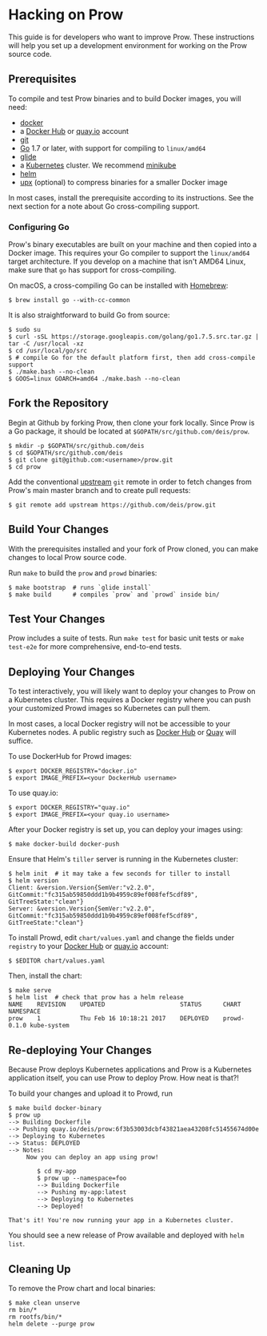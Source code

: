 # Hacking on Prow

This guide is for developers who want to improve Prow. These instructions will help you set up a
development environment for working on the Prow source code.

## Prerequisites

To compile and test Prow binaries and to build Docker images, you will need:

 - [docker][]
 - a [Docker Hub][] or [quay.io][quay] account
 - [git][]
 - [Go][] 1.7 or later, with support for compiling to `linux/amd64`
 - [glide][]
 - a [Kubernetes][] cluster. We recommend [minikube][]
 - [helm][]
 - [upx][] (optional) to compress binaries for a smaller Docker image

In most cases, install the prerequisite according to its instructions. See the next section
for a note about Go cross-compiling support.

### Configuring Go

Prow's binary executables are built on your machine and then copied into a Docker image. This
requires your Go compiler to support the `linux/amd64` target architecture. If you develop on a
machine that isn't AMD64 Linux, make sure that `go` has support for cross-compiling.

On macOS, a cross-compiling Go can be installed with [Homebrew][]:

```shell
$ brew install go --with-cc-common
```

It is also straightforward to build Go from source:

```shell
$ sudo su
$ curl -sSL https://storage.googleapis.com/golang/go1.7.5.src.tar.gz | tar -C /usr/local -xz
$ cd /usr/local/go/src
$ # compile Go for the default platform first, then add cross-compile support
$ ./make.bash --no-clean
$ GOOS=linux GOARCH=amd64 ./make.bash --no-clean
```

## Fork the Repository

Begin at Github by forking Prow, then clone your fork locally. Since Prow is a Go package, it
should be located at `$GOPATH/src/github.com/deis/prow`.

```shell
$ mkdir -p $GOPATH/src/github.com/deis
$ cd $GOPATH/src/github.com/deis
$ git clone git@github.com:<username>/prow.git
$ cd prow
```

Add the conventional [upstream][] `git` remote in order to fetch changes from Prow's main master
branch and to create pull requests:

```shell
$ git remote add upstream https://github.com/deis/prow.git
```

## Build Your Changes

With the prerequisites installed and your fork of Prow cloned, you can make changes to local Prow
source code.

Run `make` to build the `prow` and `prowd` binaries:

```shell
$ make bootstrap  # runs `glide install`
$ make build      # compiles `prow` and `prowd` inside bin/
```

## Test Your Changes

Prow includes a suite of tests. Run `make test` for basic unit tests or `make test-e2e` for more
comprehensive, end-to-end tests.

## Deploying Your Changes

To test interactively, you will likely want to deploy your changes to Prow on a Kubernetes cluster.
This requires a Docker registry where you can push your customized Prowd images so Kubernetes can
pull them.

In most cases, a local Docker registry will not be accessible to your Kubernetes nodes. A public
registry such as [Docker Hub][] or [Quay][] will suffice.

To use DockerHub for Prowd images:

```shell
$ export DOCKER_REGISTRY="docker.io"
$ export IMAGE_PREFIX=<your DockerHub username>
```

To use quay.io:

```shell
$ export DOCKER_REGISTRY="quay.io"
$ export IMAGE_PREFIX=<your quay.io username>
```

After your Docker registry is set up, you can deploy your images using:

```shell
$ make docker-build docker-push
```

Ensure that Helm's `tiller` server is running in the Kubernetes cluster:

```shell
$ helm init  # it may take a few seconds for tiller to install
$ helm version
Client: &version.Version{SemVer:"v2.2.0", GitCommit:"fc315ab59850ddd1b9b4959c89ef008fef5cdf89", GitTreeState:"clean"}
Server: &version.Version{SemVer:"v2.2.0", GitCommit:"fc315ab59850ddd1b9b4959c89ef008fef5cdf89", GitTreeState:"clean"}
```

To install Prowd, edit `chart/values.yaml` and change the fields under `registry` to your
[Docker Hub][] or [quay.io][quay] account:

```
$ $EDITOR chart/values.yaml
```

Then, install the chart:

```shell
$ make serve
$ helm list  # check that prow has a helm release
NAME 	REVISION	UPDATED                 	STATUS  	CHART      	NAMESPACE
prow	1       	Thu Feb 16 10:18:21 2017	DEPLOYED	prowd-0.1.0	kube-system
```

## Re-deploying Your Changes

Because Prow deploys Kubernetes applications and Prow is a Kubernetes application itself, you can
use Prow to deploy Prow. How neat is that?!

To build your changes and upload it to Prowd, run

```shell
$ make build docker-binary
$ prow up
--> Building Dockerfile
--> Pushing quay.io/deis/prow:6f3b53003dcbf43821aea43208fc51455674d00e
--> Deploying to Kubernetes
--> Status: DEPLOYED
--> Notes:
     Now you can deploy an app using prow!

        $ cd my-app
        $ prow up --namespace=foo
        --> Building Dockerfile
        --> Pushing my-app:latest
        --> Deploying to Kubernetes
        --> Deployed!

That's it! You're now running your app in a Kubernetes cluster.
```

You should see a new release of Prow available and deployed with `helm list`.

## Cleaning Up

To remove the Prow chart and local binaries:

```shell
$ make clean unserve
rm bin/*
rm rootfs/bin/*
helm delete --purge prow
```


[docker]: https://www.docker.com/
[Docker Hub]: https://hub.docker.com/
[git]: https://git-scm.com/
[glide]: https://github.com/Masterminds/glide
[go]: https://golang.org/
[helm]: https://github.com/kubernetes/helm
[Homebrew]: https://brew.sh/
[Kubernetes]: https://github.com/kubernetes/minikube
[minikube]: https://github.com/kubernetes/minikube
[Quay]: https://quay.io/
[upstream]: https://help.github.com/articles/fork-a-repo/
[upx]: https://upx.github.io
